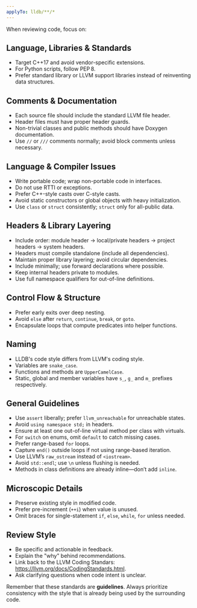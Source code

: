 ```yaml
---
applyTo: lldb/**/*
---
```


When reviewing code, focus on:

## Language, Libraries & Standards

- Target C++17 and avoid vendor-specific extensions.
- For Python scripts, follow PEP 8.
- Prefer standard library or LLVM support libraries instead of reinventing data structures.

## Comments & Documentation

- Each source file should include the standard LLVM file header.
- Header files must have proper header guards.
- Non-trivial classes and public methods should have Doxygen documentation.
- Use `//` or `///` comments normally; avoid block comments unless necessary.

## Language & Compiler Issues

- Write portable code; wrap non-portable code in interfaces.
- Do not use RTTI or exceptions.
- Prefer C++-style casts over C-style casts.
- Avoid static constructors or global objects with heavy initialization.
- Use `class` or `struct` consistently; `struct` only for all-public data.

## Headers & Library Layering

- Include order: module header → local/private headers → project headers → system headers.
- Headers must compile standalone (include all dependencies).
- Maintain proper library layering; avoid circular dependencies.
- Include minimally; use forward declarations where possible.
- Keep internal headers private to modules.
- Use full namespace qualifiers for out-of-line definitions.

## Control Flow & Structure

- Prefer early exits over deep nesting.
- Avoid `else` after `return`, `continue`, `break`, or `goto`.
- Encapsulate loops that compute predicates into helper functions.

## Naming

- LLDB's code style differs from LLVM's coding style.
- Variables are `snake_case`.
- Functions and methods are `UpperCamelCase`.
- Static, global and member variables have `s_`, `g_` and `m_` prefixes respectively.

## General Guidelines

- Use `assert` liberally; prefer `llvm_unreachable` for unreachable states.
- Avoid `using namespace std;` in headers.
- Ensure at least one out-of-line virtual method per class with virtuals.
- For `switch` on enums, omit `default` to catch missing cases.
- Prefer range-based `for` loops.
- Capture `end()` outside loops if not using range-based iteration.
- Use LLVM’s `raw_ostream` instead of `<iostream>`.
- Avoid `std::endl`; use `\n` unless flushing is needed.
- Methods in class definitions are already inline—don’t add `inline`.

## Microscopic Details

- Preserve existing style in modified code.
- Prefer pre-increment (`++i`) when value is unused.
- Omit braces for single-statement `if`, `else`, `while`, `for` unless needed.

## Review Style

- Be specific and actionable in feedback.
- Explain the "why" behind recommendations.
- Link back to the LLVM Coding Standars: https://llvm.org/docs/CodingStandards.html.
- Ask clarifying questions when code intent is unclear.

Remember that these standards are **guidelines**. Always prioritize consistency
with the style that is already being used by the surrounding code.
